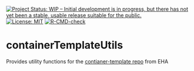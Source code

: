 <!-- badges: start -->
[![Project Status: WIP – Initial development is in progress, but there has not yet been a stable, usable release suitable for the public.](https://www.repostatus.org/badges/latest/wip.svg)](https://www.repostatus.org/#wip)
[![License: MIT](https://img.shields.io/badge/License-MIT-yellow.svg)](https://opensource.org/licenses/MIT)
[![R-CMD-check](https://github.com/ecohealthalliance/containerTemplateUtils/actions/workflows/R-CMD-check.yaml/badge.svg)](https://github.com/ecohealthalliance/containerTemplateUtils/actions/workflows/R-CMD-check.yaml)
<!-- badges: end -->

# containerTemplateUtils
Provides utility functions for the [contianer-template repo](https://github.com/ecohealthalliance/container-template) from EHA
